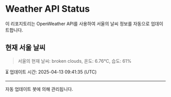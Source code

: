 
# Weather API Status

이 리포지토리는 OpenWeather API를 사용하여 서울의 날씨 정보를 자동으로 업데이트합니다.

## 현재 서울 날씨
> 서울의 현재 날씨: broken clouds, 온도: 6.76°C, 습도: 61%

⏳ 업데이트 시간: 2025-04-13 09:41:35 (UTC)

---
자동 업데이트 봇에 의해 관리됩니다.
